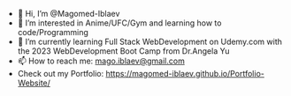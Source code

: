 - 👋 Hi, I’m @Magomed-Iblaev
- 👀 I’m interested in Anime/UFC/Gym and learning how to code/Programming
- 🌱 I’m currently learning Full Stack WebDevelopment on Udemy.com with the 2023 WebDevelopment Boot Camp from Dr.Angela Yu
- 📫 How to reach me: mago.iblaev@gmail.com
- Check out my Portfolio: https://magomed-iblaev.github.io/Portfolio-Website/

<!---
Magomed-Iblaev/Magomed-Iblaev is a ✨ special ✨ repository because its `README.md` (this file) appears on your GitHub profile.
You can click the Preview link to take a look at your changes.
--->
